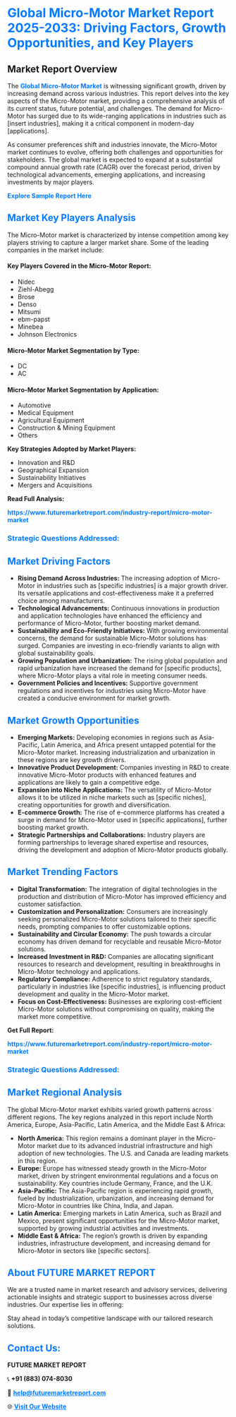 <h1 style="color: #007BFF;">Global Micro-Motor Market Report 2025-2033: Driving Factors, Growth Opportunities, and Key Players</h1>

<section id="overview">
<h2>Market Report Overview</h2>
<p>The <a href="https://www.futuremarketreport.com/industry-report/micro-motor-market" style="color: #007BFF; text-decoration: none;"><strong>Global Micro-Motor Market</strong></a> is witnessing significant growth, driven by increasing demand across various industries. This report delves into the key aspects of the Micro-Motor market, providing a comprehensive analysis of its current status, future potential, and challenges. The demand for Micro-Motor has surged due to its wide-ranging applications in industries such as [insert industries], making it a critical component in modern-day [applications].</p>
<p>As consumer preferences shift and industries innovate, the Micro-Motor market continues to evolve, offering both challenges and opportunities for stakeholders. The global market is expected to expand at a substantial compound annual growth rate (CAGR) over the forecast period, driven by technological advancements, emerging applications, and increasing investments by major players.</p>
</section>

<section id="overview">
<p><a href="https://www.futuremarketreport.com/request-sample/reportId=75176" style="color: #007BFF; text-decoration: none;"><strong>Explore Sample Report Here</strong></a></p>
</section>

<section id="key-players">
<h2 style="color: #007BFF;">Market Key Players Analysis</h2>
<p>The Micro-Motor market is characterized by intense competition among key players striving to capture a larger market share. Some of the leading companies in the market include:</p>
<h4>Key Players Covered in the Micro-Motor Report:</h4>
<ul><li>Nidec</li><li>Ziehl-Abegg</li><li>Brose</li><li>Denso</li><li>Mitsumi</li><li>ebm-papst</li><li>Minebea</li><li>Johnson Electronics</li></ul>
<h4>Micro-Motor Market Segmentation by Type:</h4>
<ul><li>DC</li><li>AC</li></ul>

<h4>Micro-Motor Market Segmentation by Application:</h4>
<ul><li>Automotive</li><li>Medical Equipment</li><li>Agricultural Equipment</li><li>Construction &amp; Mining Equipment</li><li>Others</li></ul>
<p><strong>Key Strategies Adopted by Market Players:</strong></p>
<ul>
<li>Innovation and R&D</li>
<li>Geographical Expansion</li>
<li>Sustainability Initiatives</li>
<li>Mergers and Acquisitions</li>
</ul>
</section>

<section>
<p><strong>Read Full Analysis: </strong></p><a href="https://www.futuremarketreport.com/industry-report/micro-motor-market" style="color: #007BFF; text-decoration: none;"><strong>https://www.futuremarketreport.com/industry-report/micro-motor-market</strong></a>
<h3 style="color: #007BFF;">Strategic Questions Addressed:</h3>
</section>

<section id="driving-factors">
<h2 style="color: #007BFF;">Market Driving Factors</h2>
<ul>
<li><strong>Rising Demand Across Industries:</strong> The increasing adoption of Micro-Motor in industries such as [specific industries] is a major growth driver. Its versatile applications and cost-effectiveness make it a preferred choice among manufacturers.</li>
<li><strong>Technological Advancements:</strong> Continuous innovations in production and application technologies have enhanced the efficiency and performance of Micro-Motor, further boosting market demand.</li>
<li><strong>Sustainability and Eco-Friendly Initiatives:</strong> With growing environmental concerns, the demand for sustainable Micro-Motor solutions has surged. Companies are investing in eco-friendly variants to align with global sustainability goals.</li>
<li><strong>Growing Population and Urbanization:</strong> The rising global population and rapid urbanization have increased the demand for [specific products], where Micro-Motor plays a vital role in meeting consumer needs.</li>
<li><strong>Government Policies and Incentives:</strong> Supportive government regulations and incentives for industries using Micro-Motor have created a conducive environment for market growth.</li>
</ul>
</section>

<section id="growth-opportunities">
<h2 style="color: #007BFF;">Market Growth Opportunities</h2>
<ul>
<li><strong>Emerging Markets:</strong> Developing economies in regions such as Asia-Pacific, Latin America, and Africa present untapped potential for the Micro-Motor market. Increasing industrialization and urbanization in these regions are key growth drivers.</li>
<li><strong>Innovative Product Development:</strong> Companies investing in R&D to create innovative Micro-Motor products with enhanced features and applications are likely to gain a competitive edge.</li>
<li><strong>Expansion into Niche Applications:</strong> The versatility of Micro-Motor allows it to be utilized in niche markets such as [specific niches], creating opportunities for growth and diversification.</li>
<li><strong>E-commerce Growth:</strong> The rise of e-commerce platforms has created a surge in demand for Micro-Motor used in [specific applications], further boosting market growth.</li>
<li><strong>Strategic Partnerships and Collaborations:</strong> Industry players are forming partnerships to leverage shared expertise and resources, driving the development and adoption of Micro-Motor products globally.</li>
</ul>
</section>

<section id="trending-factors">
<h2 style="color: #007BFF;">Market Trending Factors</h2>
<ul>
<li><strong>Digital Transformation:</strong> The integration of digital technologies in the production and distribution of Micro-Motor has improved efficiency and customer satisfaction.</li>
<li><strong>Customization and Personalization:</strong> Consumers are increasingly seeking personalized Micro-Motor solutions tailored to their specific needs, prompting companies to offer customizable options.</li>
<li><strong>Sustainability and Circular Economy:</strong> The push towards a circular economy has driven demand for recyclable and reusable Micro-Motor solutions.</li>
<li><strong>Increased Investment in R&D:</strong> Companies are allocating significant resources to research and development, resulting in breakthroughs in Micro-Motor technology and applications.</li>
<li><strong>Regulatory Compliance:</strong> Adherence to strict regulatory standards, particularly in industries like [specific industries], is influencing product development and quality in the Micro-Motor market.</li>
<li><strong>Focus on Cost-Effectiveness:</strong> Businesses are exploring cost-efficient Micro-Motor solutions without compromising on quality, making the market more competitive.</li>
</ul>
</section>

<section>
<p><strong>Get Full Report: </strong></p><a href="https://www.futuremarketreport.com/industry-report/micro-motor-market" style="color: #007BFF; text-decoration: none;"><strong>https://www.futuremarketreport.com/industry-report/micro-motor-market</strong></a>
<h3 style="color: #007BFF;">Strategic Questions Addressed:</h3>
</section>


<section id="regional-analysis">
<h2 style="color: #007BFF;">Market Regional Analysis</h2>
<p>The global Micro-Motor market exhibits varied growth patterns across different regions. The key regions analyzed in this report include North America, Europe, Asia-Pacific, Latin America, and the Middle East & Africa:</p>
<ul>
<li><strong>North America:</strong> This region remains a dominant player in the Micro-Motor market due to its advanced industrial infrastructure and high adoption of new technologies. The U.S. and Canada are leading markets in this region.</li>
<li><strong>Europe:</strong> Europe has witnessed steady growth in the Micro-Motor market, driven by stringent environmental regulations and a focus on sustainability. Key countries include Germany, France, and the U.K.</li>
<li><strong>Asia-Pacific:</strong> The Asia-Pacific region is experiencing rapid growth, fueled by industrialization, urbanization, and increasing demand for Micro-Motor in countries like China, India, and Japan.</li>
<li><strong>Latin America:</strong> Emerging markets in Latin America, such as Brazil and Mexico, present significant opportunities for the Micro-Motor market, supported by growing industrial activities and investments.</li>
<li><strong>Middle East & Africa:</strong> The region’s growth is driven by expanding industries, infrastructure development, and increasing demand for Micro-Motor in sectors like [specific sectors].</li>
</ul>
</section>

<footer>
<h2 style="color: #007BFF;">About FUTURE MARKET REPORT</h2>
<p>We are a trusted name in market research and advisory services, delivering actionable insights and strategic support to businesses across diverse industries. Our expertise lies in offering:</p>

<p>Stay ahead in today’s competitive landscape with our tailored research solutions.</p>

<h2 style="color: #007BFF;">Contact Us:</h2>
<p><strong>FUTURE MARKET REPORT</strong></p>
<p>📞 <strong>+91 (883) 074-8030</strong></p>
<p>📧 <strong><a href="mailto:help@futuremarketreport.com" style="color: #007BFF;">help@futuremarketreport.com</a></strong></p>
<p>🌐 <strong><a href="https://www.futuremarketreport.com/" style="color: #007BFF;">Visit Our Website</a></strong></p>
</footer>